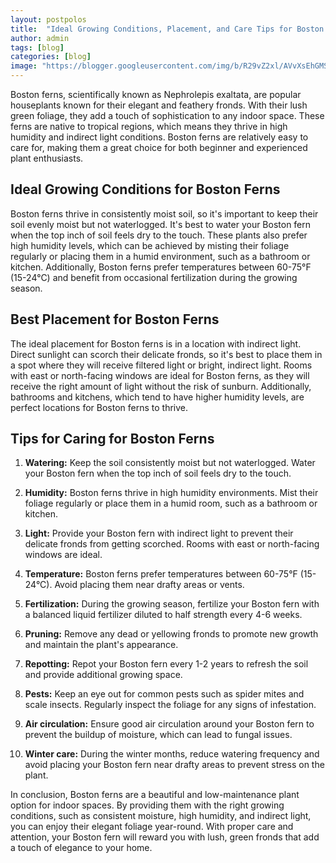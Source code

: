 ```yaml
---
layout: postpolos
title:  "Ideal Growing Conditions, Placement, and Care Tips for Boston Ferns"
author: admin
tags: [blog]
categories: [blog]
image: "https://blogger.googleusercontent.com/img/b/R29vZ2xl/AVvXsEhGMSMoyZkyHwH5FB7OhVcV2pFteHsO-LiGxMeYUjvMqK4hEEdPRRRo5-rz0ZICUjEOHzhM8HT0s1Rca6p_PhUvYiKHeP_DCkXwN82ohEl58VQ-xoNUA50ROzqzKQtvNtI-RLr6GpevzsSGWAcgi8mBX8e78JZXbqCDc03JtKBxlkRz0vRrwag1_XhHSZQ/s1600/20240416_201442.jpg"
---
```


<p>Boston ferns, scientifically known as Nephrolepis exaltata, are popular houseplants known for their elegant and feathery fronds. With their lush green foliage, they add a touch of sophistication to any indoor space. These ferns are native to tropical regions, which means they thrive in high humidity and indirect light conditions. Boston ferns are relatively easy to care for, making them a great choice for both beginner and experienced plant enthusiasts.</p>
<h2>Ideal Growing Conditions for Boston Ferns</h2>
<p>Boston ferns thrive in consistently moist soil, so it's important to keep their soil evenly moist but not waterlogged. It's best to water your Boston fern when the top inch of soil feels dry to the touch. These plants also prefer high humidity levels, which can be achieved by misting their foliage regularly or placing them in a humid environment, such as a bathroom or kitchen. Additionally, Boston ferns prefer temperatures between 60-75°F (15-24°C) and benefit from occasional fertilization during the growing season.</p>
<h2>Best Placement for Boston Ferns</h2>
<p>The ideal placement for Boston ferns is in a location with indirect light. Direct sunlight can scorch their delicate fronds, so it's best to place them in a spot where they will receive filtered light or bright, indirect light. Rooms with east or north-facing windows are ideal for Boston ferns, as they will receive the right amount of light without the risk of sunburn. Additionally, bathrooms and kitchens, which tend to have higher humidity levels, are perfect locations for Boston ferns to thrive.</p>
<h2>Tips for Caring for Boston Ferns</h2>
<ol>
<li>
<p><strong>Watering:</strong> Keep the soil consistently moist but not waterlogged. Water your Boston fern when the top inch of soil feels dry to the touch.</p>
</li>
<li>
<p><strong>Humidity:</strong> Boston ferns thrive in high humidity environments. Mist their foliage regularly or place them in a humid room, such as a bathroom or kitchen.</p>
</li>
<li>
<p><strong>Light:</strong> Provide your Boston fern with indirect light to prevent their delicate fronds from getting scorched. Rooms with east or north-facing windows are ideal.</p>
</li>
<li>
<p><strong>Temperature:</strong> Boston ferns prefer temperatures between 60-75°F (15-24°C). Avoid placing them near drafty areas or vents.</p>
</li>
<li>
<p><strong>Fertilization:</strong> During the growing season, fertilize your Boston fern with a balanced liquid fertilizer diluted to half strength every 4-6 weeks.</p>
</li>
<li>
<p><strong>Pruning:</strong> Remove any dead or yellowing fronds to promote new growth and maintain the plant's appearance.</p>
</li>
<li>
<p><strong>Repotting:</strong> Repot your Boston fern every 1-2 years to refresh the soil and provide additional growing space.</p>
</li>
<li>
<p><strong>Pests:</strong> Keep an eye out for common pests such as spider mites and scale insects. Regularly inspect the foliage for any signs of infestation.</p>
</li>
<li>
<p><strong>Air circulation:</strong> Ensure good air circulation around your Boston fern to prevent the buildup of moisture, which can lead to fungal issues.</p>
</li>
<li>
<p><strong>Winter care:</strong> During the winter months, reduce watering frequency and avoid placing your Boston fern near drafty areas to prevent stress on the plant.</p>
</li>
</ol>
<p>In conclusion, Boston ferns are a beautiful and low-maintenance plant option for indoor spaces. By providing them with the right growing conditions, such as consistent moisture, high humidity, and indirect light, you can enjoy their elegant foliage year-round. With proper care and attention, your Boston fern will reward you with lush, green fronds that add a touch of elegance to your home.</p>




